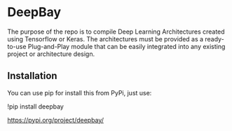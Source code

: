 # DeepBay

The purpose of the repo is to compile Deep Learning Architectures created using Tensorflow or Keras. The architectures must be provided as a ready-to-use Plug-and-Play module that can be easily integrated into any existing project or architecture design.

## Installation

You can use pip for install this from PyPi, just use:

!pip install deepbay

https://pypi.org/project/deepbay/
